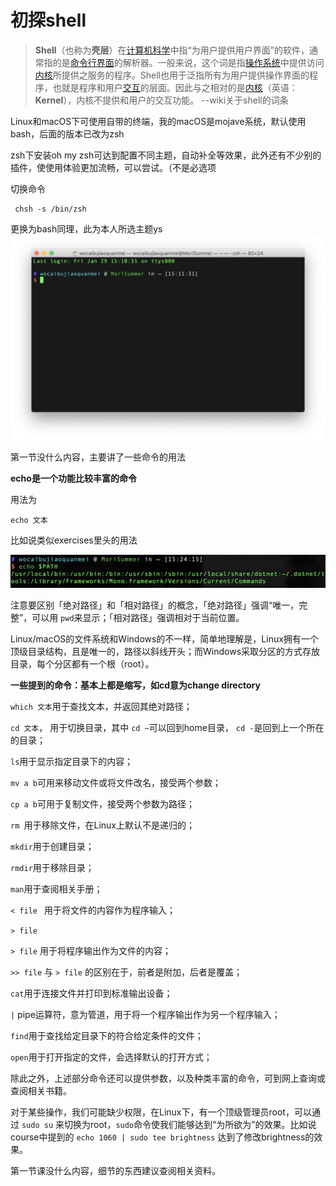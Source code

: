 # 初探shell

> **Shell**（也称为**壳层**）在[计算机科学](https://zh.wikipedia.org/wiki/電腦科學)中指“为用户提供用户界面”的软件，通常指的是[命令行界面](https://zh.wikipedia.org/wiki/命令行界面)的解析器。一般来说，这个词是指[操作系统](https://zh.wikipedia.org/wiki/作業系統)中提供访问[内核](https://zh.wikipedia.org/wiki/内核)所提供之服务的程序。Shell也用于泛指所有为用户提供操作界面的程序，也就是程序和用户[交互](https://zh.wikipedia.org/w/index.php?title=交互&action=edit&redlink=1)的层面。因此与之相对的是[内核](https://zh.wikipedia.org/wiki/内核)（英语：**Kernel**），内核不提供和用户的交互功能。                                                                  --wiki关于shell的词条

Linux和macOS下可使用自带的终端，我的macOS是mojave系统，默认使用bash，后面的版本已改为zsh

zsh下安装oh my zsh可达到配置不同主题，自动补全等效果，此外还有不少别的插件，使使用体验更加流畅，可以尝试。（不是必选项

切换命令

```shell
 chsh -s /bin/zsh
```

更换为bash同理，此为本人所选主题ys
![image-20210129153346868](https://github.com/Mambavaran/missing-semester-2020exersices/blob/main/images/%E6%88%91%E7%9A%84%E7%BB%88%E7%AB%AF.png)

第一节没什么内容，主要讲了一些命令的用法

**echo是一个功能比较丰富的命令**

用法为

```shell
echo 文本
```

比如说类似exercises里头的用法

![image-20210129153346868](https://github.com/Mambavaran/missing-semester-2020exersices/blob/main/images/echo%E7%A4%BA%E4%BE%8B.png)

注意要区别「绝对路径」和「相对路径」的概念，「绝对路径」强调“唯一，完整”，可以用 `pwd`来显示；「相对路径」强调相对于当前位置。

Linux/macOS的文件系统和Windows的不一样，简单地理解是，Linux拥有一个顶级目录结构，且是唯一的，路径以斜线开头；而Windows采取分区的方式存放目录，每个分区都有一个根（root）。

**一些提到的命令：基本上都是缩写，如cd意为change directory**

`which 文本`用于查找文本，并返回其绝对路径；

`cd 文本`， 用于切换目录，其中 `cd ~`可以回到home目录， `cd -`是回到上一个所在的目录；

`ls`用于显示指定目录下的内容；

`mv a b`可用来移动文件或将文件改名，接受两个参数；

`cp a b`可用于复制文件，接受两个参数为路径；

`rm `用于移除文件，在Linux上默认不是递归的；

`mkdir`用于创建目录；

`rmdir`用于移除目录；

`man`用于查阅相关手册；

`< file ` 用于将文件的内容作为程序输入；

`> file`

`> file` 用于将程序输出作为文件的内容；

`>> file` 与 `> file` 的区别在于，前者是附加，后者是覆盖；

`cat`用于连接文件并打印到标准输出设备；

`|` pipe运算符，意为管道，用于将一个程序输出作为另一个程序输入；

`find`用于查找给定目录下的符合给定条件的文件；

`open`用于打开指定的文件，会选择默认的打开方式；

除此之外，上述部分命令还可以提供参数，以及种类丰富的命令，可到网上查询或查阅相关书籍。



对于某些操作，我们可能缺少权限，在Linux下，有一个顶级管理员root，可以通过 `sudo su` 来切换为root，`sudo`命令使我们能够达到“为所欲为”的效果。比如说course中提到的 `echo 1060 | sudo tee brightness` 达到了修改brightness的效果。

第一节课没什么内容，细节的东西建议查阅相关资料。
